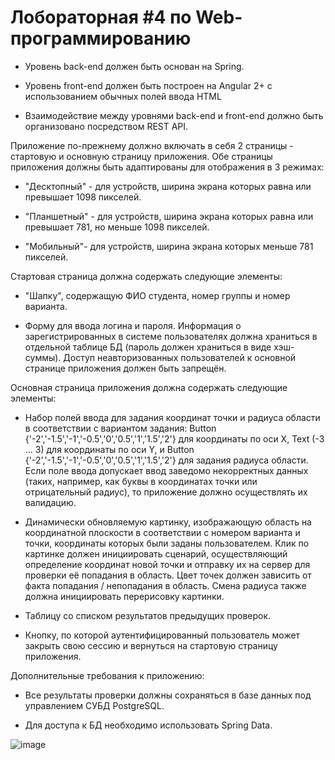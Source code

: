 # Лобораторная #4 по Web-программированию

* Уровень back-end должен быть основан на Spring.

* Уровень front-end должен быть построен на Angular 2+ с использованием обычных полей ввода HTML

* Взаимодействие между уровнями back-end и front-end должно быть организовано посредством REST API.


Приложение по-прежнему должно включать в себя 2 страницы - стартовую и основную страницу приложения. Обе страницы приложения должны быть адаптированы для отображения в 3 режимах:

* "Десктопный" - для устройств, ширина экрана которых равна или превышает 1098 пикселей.

* "Планшетный" - для устройств, ширина экрана которых равна или превышает 781, но меньше 1098 пикселей.

* "Мобильный"- для устройств, ширина экрана которых меньше 781 пикселей.

Стартовая страница должна содержать следующие элементы:

* "Шапку", содержащую ФИО студента, номер группы и номер варианта.

* Форму для ввода логина и пароля. Информация о зарегистрированных в системе пользователях должна храниться в отдельной таблице БД (пароль должен храниться в виде хэш-суммы). Доступ неавторизованных пользователей к основной странице приложения должен быть запрещён.

Основная страница приложения должна содержать следующие элементы:

* Набор полей ввода для задания координат точки и радиуса области в соответствии с вариантом задания: Button {'-2','-1.5','-1','-0.5','0','0.5','1','1.5','2'} для координаты по оси X, Text (-3 ... 3) для координаты по оси Y, и Button {'-2','-1.5','-1','-0.5','0','0.5','1','1.5','2'} для задания радиуса области. Если поле ввода допускает ввод заведомо некорректных данных (таких, например, как буквы в координатах точки или отрицательный радиус), то приложение должно осуществлять их валидацию.

* Динамически обновляемую картинку, изображающую область на координатной плоскости в соответствии с номером варианта и точки, координаты которых были заданы пользователем. Клик по картинке должен инициировать сценарий, осуществляющий определение координат новой точки и отправку их на сервер для проверки её попадания в область. Цвет точек должен зависить от факта попадания / непопадания в область. Смена радиуса также должна инициировать перерисовку картинки.

* Таблицу со списком результатов предыдущих проверок.

* Кнопку, по которой аутентифицированный пользователь может закрыть свою сессию и вернуться на стартовую страницу приложения.

Дополнительные требования к приложению:

* Все результаты проверки должны сохраняться в базе данных под управлением СУБД PostgreSQL.

* Для доступа к БД необходимо использовать Spring Data.

![image](https://user-images.githubusercontent.com/71254089/149756118-bed715e9-f9c7-4d76-b21d-deac8de7bdc0.png)

